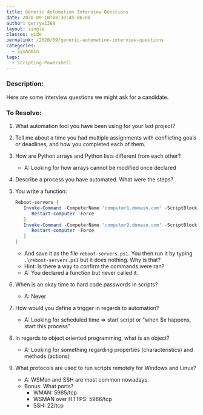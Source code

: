 ```yaml
---
title: Generic Automation Interview Questions
date: 2020-09-10T08:30:45-06:00
author: gerryw1389
layout: single
classes: wide
permalink: /2020/09/generic-automation-interview-questions
categories:
  - SysAdmin
tags:
  - Scripting-Powershell
---
```

<!--more-->

### Description:

Here are some interview questions we might ask for a candidate.

### To Resolve:

1. What automation tool you have been using for your last project?

2. Tell me about a time you had multiple assignments with conflicting goals or deadlines, and how you completed each of them.

3. How are Python arrays and Python lists different from each other?
   - A: Looking for how arrays cannot be modified once declared

4. Describe a process you have automated. What were the steps?

5. You write a function:  

   ```powershell
   Reboot-servers { 
      Invoke-Command -ComputerName 'computer1.domain.com' -ScriptBlock {  
         Restart-computer -Force 
      } 
      Invoke-Command -ComputerName 'computer2.domain.com' -ScriptBlock {  
         Restart-computer -Force 
      } 
   } 
   ```

   - And save it as the file `reboot-servers.ps1`. You then run it by typing `.\reboot-servers.ps1` but it does nothing. Why is that?
   - Hint: Is there a way to confirm the commands were ran?
   - A: You declared a function but never called it.

6. When is an okay time to hard code passwords in scripts?
   - A: Never

7. How would you define a trigger in regards to automation?
   - A: Looking for scheduled time => start script or "when $x happens, start this process"

8. In regards to object oriented programming, what is an object?
   - A: Looking for something regarding properties (characteristics) and methods (actions)

9. What protocols are used to run scripts remotely for Windows and Linux?
   - A: WSMan and SSH are most common nowadays.
   - Bonus: What ports?
     - WMAN: 5985/tcp
     - WSMAN over HTTPS: 5986/tcp
     - SSH: 22/tcp
